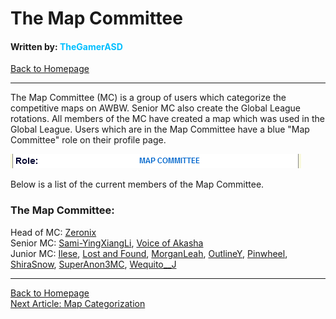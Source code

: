 # The Map Committee
#### Written by: <span style="color:deepskyblue">TheGamerASD</span>
[Back to Homepage](..\index.html#content)

___

The Map Committee (MC) is a group of users which categorize the competitive maps on AWBW. Senior MC also create the Global League rotations. All members of the MC have created a map which was used in the Global League. Users which are in the Map Committee have a blue "Map Committee" role on their profile page.

![](..\images\mcrole.png)

Below is a list of the current members of the Map Committee.

### The Map Committee:
Head of MC: [Zeronix][4]<br>
Senior MC: [Sami-YingXiangLi][2], [Voice of Akasha][3]<br>
Junior MC: [Ilese][5], [Lost and Found][6], [MorganLeah][7], [OutlineY][8], [Pinwheel][12], [ShiraSnow][9], [SuperAnon3MC][10], [Wequito__J][11]

[1]: https://awbw.amarriner.com/profile.php?username=Dredge
[2]: https://awbw.amarriner.com/profile.php?username=Sami-YingXiangLi
[3]: https://awbw.amarriner.com/profile.php?username=Voice%20of%20Akasha
[4]: https://awbw.amarriner.com/profile.php?username=Zeronix
[5]: https://awbw.amarriner.com/profile.php?username=Ilese
[6]: https://awbw.amarriner.com/profile.php?username=Lost%20and%20Found
[7]: https://awbw.amarriner.com/profile.php?username=MorganLeah
[8]: https://awbw.amarriner.com/profile.php?username=OutlineY
[9]: https://awbw.amarriner.com/profile.php?username=ShiraSnow
[10]: https://awbw.amarriner.com/profile.php?username=SuperAnon3MC
[11]: https://awbw.amarriner.com/profile.php?username=Wequito__J
[12]: https://awbw.amarriner.com/profile.php?username=Pinwheel

___

[Back to Homepage](..\index.html#content)<br>
[Next Article: Map Categorization](map_categorization.md#content)